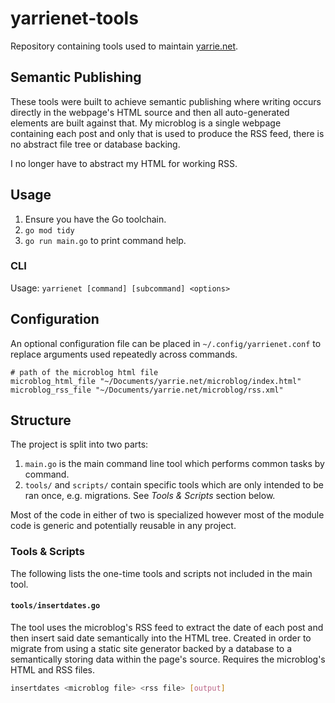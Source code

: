 # yarrienet-tools

Repository containing tools used to maintain [yarrie.net](http://yarrie.net).

## Semantic Publishing

These tools were built to achieve semantic publishing where writing occurs directly in the webpage's HTML source and then all auto-generated elements are built against that. My microblog is a single webpage containing each post and only that is used to produce the RSS feed, there is no abstract file tree or database backing.

I no longer have to abstract my HTML for working RSS.

## Usage

1. Ensure you have the Go toolchain.
2. `go mod tidy`
3. `go run main.go` to print command help.

### CLI

Usage: `yarrienet [command] [subcommand] <options>`

## Configuration

An optional configuration file can be placed in `~/.config/yarrienet.conf` to replace arguments used repeatedly across commands.

```
# path of the microblog html file
microblog_html_file "~/Documents/yarrie.net/microblog/index.html"
microblog_rss_file "~/Documents/yarrie.net/microblog/rss.xml"
```

## Structure

The project is split into two parts:

1. `main.go` is the main command line tool which performs common tasks by command.
2. `tools/` and `scripts/` contain specific tools which are only intended to be ran once, e.g. migrations. See *Tools & Scripts* section below.

Most of the code in either of two is specialized however most of the module code is generic and potentially reusable in any project.

### Tools & Scripts

The following lists the one-time tools and scripts not included in the main tool.

#### `tools/insertdates.go`

The tool uses the microblog's RSS feed to extract the date of each post and then insert said date semantically into the HTML tree. Created in order to migrate from using a static site generator backed by a database to a semantically storing data within the page's source. Requires the microblog's HTML and RSS files.

```sh
insertdates <microblog file> <rss file> [output]
```

